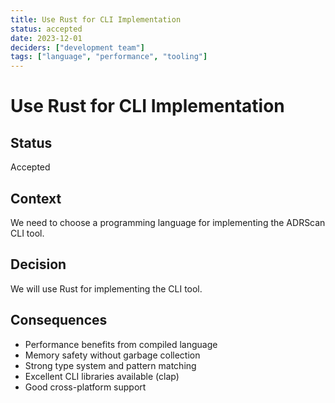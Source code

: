```yaml
---
title: Use Rust for CLI Implementation
status: accepted
date: 2023-12-01
deciders: ["development team"]
tags: ["language", "performance", "tooling"]
---
```


# Use Rust for CLI Implementation

## Status

Accepted

## Context

We need to choose a programming language for implementing the ADRScan CLI tool.

## Decision

We will use Rust for implementing the CLI tool.

## Consequences

- Performance benefits from compiled language
- Memory safety without garbage collection
- Strong type system and pattern matching
- Excellent CLI libraries available (clap)
- Good cross-platform support
